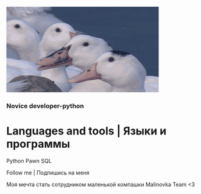 [![Header | Шапка](https://github.com/FenixLaz/FenixLaz/blob/main/P63M.gif)](https://vk.com/chudin.dima)

### Novice developer-python

# Languages and tools | Языки и программы

Python
Pawn
SQL

Follow me | Подпишись на меня

Моя мечта стать сотрудником маленькой компашки Malinovka Team <3
